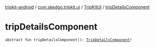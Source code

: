 [tripkit-android](../../index.md) / [com.skedgo.tripkit.ui](../index.md) / [TripKitUI](index.md) / [tripDetailsComponent](./trip-details-component.md)

# tripDetailsComponent

`abstract fun tripDetailsComponent(): `[`TripDetailsComponent`](../../com.skedgo.tripkit.ui.core.module/-trip-details-component/index.md)`!`